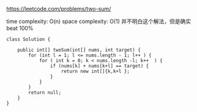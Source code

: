 https://leetcode.com/problems/two-sum/

time complexity: O(n)
space complexity: O(1)
并不明白这个解法，但是确实beat 100%
```
class Solution {
    
    public int[] twoSum(int[] nums, int target) {
        for (int l = 1; l <= nums.length - 1; l++ ) {
            for ( int k = 0; k < nums.length -l; k++  ) {
                if (nums[k] + nums[k+l] == target) {
                    return new int[]{k,k+l };
                }
            }
        }
        return null;
    }
}
```